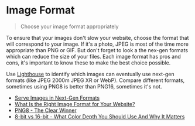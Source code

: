 # Image Format

> Choose your image format appropriately

To ensure that your images don't slow your website, choose the format that will correspond to your image. If it's a photo, JPEG is most of the time more appropriate than PNG or GIF. But don't forget to look a the nex-gen formats which can reduce the size of your files. Each image format has pros and cons, it's important to know these to make the best choice possible.

Use [Lighthouse](https://developers.google.com/web/tools/lighthouse/) to identify which images can eventually use next-gen formats (like JPEG 2000m JPEG XR or WebP). Compare different formats, sometimes using PNG8 is better than PNG16, sometimes it's not.

- [Serve Images in Next-Gen Formats](https://developers.google.com/web/tools/lighthouse/audits/webp)
- [What Is the Right Image Format for Your Website?](https://www.sitepoint.com/what-is-the-right-image-format-for-your-website/)
- [PNG8 - The Clear Winner](https://www.sitepoint.com/png8-the-clear-winner/)
- [8-bit vs 16-bit - What Color Depth You Should Use And Why It Matters](https://www.diyphotography.net/8-bit-vs-16-bit-color-depth-use-matters/)